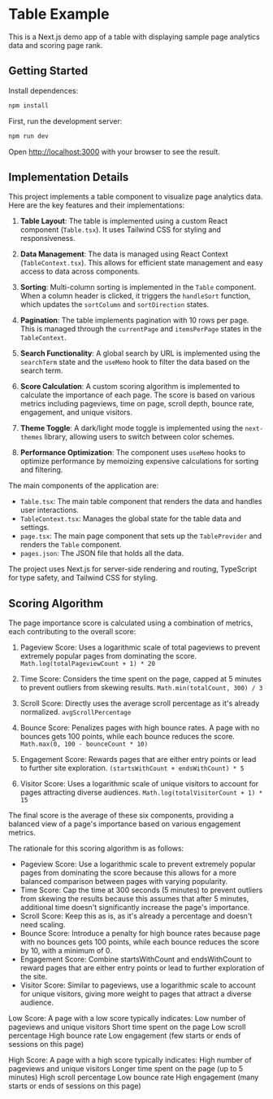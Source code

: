 # Table Example

This is a Next.js demo app of a table with displaying sample page analytics data and scoring page rank.

## Getting Started

Install dependences:

```bash
npm install
```

First, run the development server:

```bash
npm run dev
```

Open [http://localhost:3000](http://localhost:3000) with your browser to see the result.

## Implementation Details

This project implements a table component to visualize page analytics data. Here are the key features and their implementations:

1. **Table Layout**: The table is implemented using a custom React component (`Table.tsx`). It uses Tailwind CSS for styling and responsiveness.

2. **Data Management**: The data is managed using React Context (`TableContext.tsx`). This allows for efficient state management and easy access to data across components.

3. **Sorting**: Multi-column sorting is implemented in the `Table` component. When a column header is clicked, it triggers the `handleSort` function, which updates the `sortColumn` and `sortDirection` states.

4. **Pagination**: The table implements pagination with 10 rows per page. This is managed through the `currentPage` and `itemsPerPage` states in the `TableContext`.

5. **Search Functionality**: A global search by URL is implemented using the `searchTerm` state and the `useMemo` hook to filter the data based on the search term.

6. **Score Calculation**: A custom scoring algorithm is implemented to calculate the importance of each page. The score is based on various metrics including pageviews, time on page, scroll depth, bounce rate, engagement, and unique visitors.

7. **Theme Toggle**: A dark/light mode toggle is implemented using the `next-themes` library, allowing users to switch between color schemes.

8. **Performance Optimization**: The component uses `useMemo` hooks to optimize performance by memoizing expensive calculations for sorting and filtering.

The main components of the application are:

- `Table.tsx`: The main table component that renders the data and handles user interactions.
- `TableContext.tsx`: Manages the global state for the table data and settings.
- `page.tsx`: The main page component that sets up the `TableProvider` and renders the `Table` component.
- `pages.json`: The JSON file that holds all the data.

The project uses Next.js for server-side rendering and routing, TypeScript for type safety, and Tailwind CSS for styling.

## Scoring Algorithm

The page importance score is calculated using a combination of metrics, each contributing to the overall score:

1. Pageview Score: Uses a logarithmic scale of total pageviews to prevent extremely popular pages from dominating the score.
   `Math.log(totalPageviewCount + 1) * 20`

2. Time Score: Considers the time spent on the page, capped at 5 minutes to prevent outliers from skewing results.
   `Math.min(totalCount, 300) / 3`

3. Scroll Score: Directly uses the average scroll percentage as it's already normalized.
   `avgScrollPercentage`

4. Bounce Score: Penalizes pages with high bounce rates. A page with no bounces gets 100 points, while each bounce reduces the score.
   `Math.max(0, 100 - bounceCount * 10)`

5. Engagement Score: Rewards pages that are either entry points or lead to further site exploration.
   `(startsWithCount + endsWithCount) * 5`

6. Visitor Score: Uses a logarithmic scale of unique visitors to account for pages attracting diverse audiences.
   `Math.log(totalVisitorCount + 1) * 15`

The final score is the average of these six components, providing a balanced view of a page's importance based on various engagement metrics.

The rationale for this scoring algorithm is as follows:

- Pageview Score: Use a logarithmic scale to prevent extremely popular pages from dominating the score because this allows for a more balanced comparison between pages with varying popularity.
- Time Score: Cap the time at 300 seconds (5 minutes) to prevent outliers from skewing the results because this assumes that after 5 minutes, additional time doesn't significantly increase the page's importance.
- Scroll Score: Keep this as is, as it's already a percentage and doesn't need scaling.
- Bounce Score: Introduce a penalty for high bounce rates because page with no bounces gets 100 points, while each bounce reduces the score by 10, with a minimum of 0.
- Engagement Score: Combine startsWithCount and endsWithCount to reward pages that are either entry points or lead to further exploration of the site.
- Visitor Score: Similar to pageviews, use a logarithmic scale to account for unique visitors, giving more weight to pages that attract a diverse audience.

Low Score:
A page with a low score typically indicates:
Low number of pageviews and unique visitors
Short time spent on the page
Low scroll percentage
High bounce rate
Low engagement (few starts or ends of sessions on this page)

High Score:
A page with a high score typically indicates:
High number of pageviews and unique visitors
Longer time spent on the page (up to 5 minutes)
High scroll percentage
Low bounce rate
High engagement (many starts or ends of sessions on this page)
